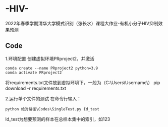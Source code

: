 # -HIV-
2022年春季学期清华大学模式识别（张长水）课程大作业-有机小分子HIV抑制效果预测
## Code
1.环境配置
创建虚拟环境PRproject2，并激活
```
conda create --name PRproject2 python=3.9
conda activate PRproject2 
```
将requirements.txt文件放到虚拟环境下，一般为（C:\Users\Username\）
pip download -r requirements.txt

2.运行单个文件的测试
在命令行输入：
```
python 绝对路径\Codes\SingleTest.py Id_test
```
Id_test为想要预测的样本在总样本集中的索引，如123

